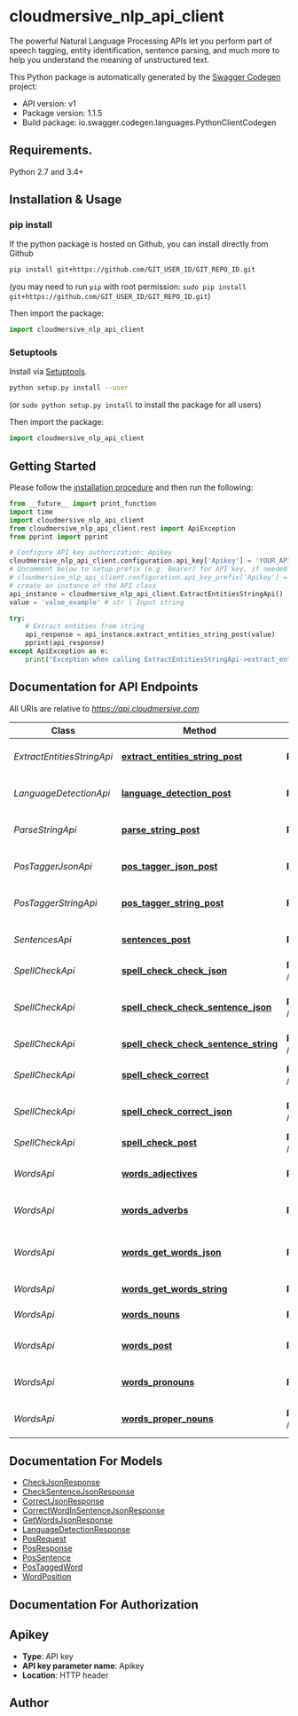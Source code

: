# cloudmersive_nlp_api_client
The powerful Natural Language Processing APIs let you perform part of speech tagging, entity identification, sentence parsing, and much more to help you understand the meaning of unstructured text.

This Python package is automatically generated by the [Swagger Codegen](https://github.com/swagger-api/swagger-codegen) project:

- API version: v1
- Package version: 1.1.5
- Build package: io.swagger.codegen.languages.PythonClientCodegen

## Requirements.

Python 2.7 and 3.4+

## Installation & Usage
### pip install

If the python package is hosted on Github, you can install directly from Github

```sh
pip install git+https://github.com/GIT_USER_ID/GIT_REPO_ID.git
```
(you may need to run `pip` with root permission: `sudo pip install git+https://github.com/GIT_USER_ID/GIT_REPO_ID.git`)

Then import the package:
```python
import cloudmersive_nlp_api_client 
```

### Setuptools

Install via [Setuptools](http://pypi.python.org/pypi/setuptools).

```sh
python setup.py install --user
```
(or `sudo python setup.py install` to install the package for all users)

Then import the package:
```python
import cloudmersive_nlp_api_client
```

## Getting Started

Please follow the [installation procedure](#installation--usage) and then run the following:

```python
from __future__ import print_function
import time
import cloudmersive_nlp_api_client
from cloudmersive_nlp_api_client.rest import ApiException
from pprint import pprint

# Configure API key authorization: Apikey
cloudmersive_nlp_api_client.configuration.api_key['Apikey'] = 'YOUR_API_KEY'
# Uncomment below to setup prefix (e.g. Bearer) for API key, if needed
# cloudmersive_nlp_api_client.configuration.api_key_prefix['Apikey'] = 'Bearer'
# create an instance of the API class
api_instance = cloudmersive_nlp_api_client.ExtractEntitiesStringApi()
value = 'value_example' # str | Input string

try:
    # Extract entities from string
    api_response = api_instance.extract_entities_string_post(value)
    pprint(api_response)
except ApiException as e:
    print("Exception when calling ExtractEntitiesStringApi->extract_entities_string_post: %s\n" % e)

```

## Documentation for API Endpoints

All URIs are relative to *https://api.cloudmersive.com*

Class | Method | HTTP request | Description
------------ | ------------- | ------------- | -------------
*ExtractEntitiesStringApi* | [**extract_entities_string_post**](docs/ExtractEntitiesStringApi.md#extract_entities_string_post) | **POST** /nlp/ExtractEntitiesString | Extract entities from string
*LanguageDetectionApi* | [**language_detection_post**](docs/LanguageDetectionApi.md#language_detection_post) | **POST** /nlp/language/detect | Detect language of text
*ParseStringApi* | [**parse_string_post**](docs/ParseStringApi.md#parse_string_post) | **POST** /nlp/ParseString | Parse string to syntax tree
*PosTaggerJsonApi* | [**pos_tagger_json_post**](docs/PosTaggerJsonApi.md#pos_tagger_json_post) | **POST** /nlp/PosTaggerJson | Part-of-speech tag a string
*PosTaggerStringApi* | [**pos_tagger_string_post**](docs/PosTaggerStringApi.md#pos_tagger_string_post) | **POST** /nlp/PosTaggerString | Part-of-speech tag a string
*SentencesApi* | [**sentences_post**](docs/SentencesApi.md#sentences_post) | **POST** /nlp/get/sentences/string | Extract sentences from string
*SpellCheckApi* | [**spell_check_check_json**](docs/SpellCheckApi.md#spell_check_check_json) | **POST** /nlp/spellcheck/check/word/json | Spell check word
*SpellCheckApi* | [**spell_check_check_sentence_json**](docs/SpellCheckApi.md#spell_check_check_sentence_json) | **POST** /nlp/spellcheck/check/sentence/json | Check if sentence is spelled correctly
*SpellCheckApi* | [**spell_check_check_sentence_string**](docs/SpellCheckApi.md#spell_check_check_sentence_string) | **POST** /nlp/spellcheck/check/sentence/string | Spell check a sentence
*SpellCheckApi* | [**spell_check_correct**](docs/SpellCheckApi.md#spell_check_correct) | **POST** /nlp/spellcheck/correct/word/string | Find spelling corrections
*SpellCheckApi* | [**spell_check_correct_json**](docs/SpellCheckApi.md#spell_check_correct_json) | **POST** /nlp/spellcheck/correct/word/json | Find spelling corrections
*SpellCheckApi* | [**spell_check_post**](docs/SpellCheckApi.md#spell_check_post) | **POST** /nlp/spellcheck/check/word/string | Spell check a word
*WordsApi* | [**words_adjectives**](docs/WordsApi.md#words_adjectives) | **POST** /nlp/get/words/adjectives/string | Get adjectives in string
*WordsApi* | [**words_adverbs**](docs/WordsApi.md#words_adverbs) | **POST** /nlp/get/words/adverbs/string | Get adverbs in input string
*WordsApi* | [**words_get_words_json**](docs/WordsApi.md#words_get_words_json) | **POST** /nlp/get/words/json | Get words in input string (JSON)
*WordsApi* | [**words_get_words_string**](docs/WordsApi.md#words_get_words_string) | **POST** /nlp/get/words/string | Get words from string
*WordsApi* | [**words_nouns**](docs/WordsApi.md#words_nouns) | **POST** /nlp/get/words/nouns/string | Get nouns in string
*WordsApi* | [**words_post**](docs/WordsApi.md#words_post) | **POST** /nlp/get/words/verbs/string | Get the verbs in a string
*WordsApi* | [**words_pronouns**](docs/WordsApi.md#words_pronouns) | **POST** /nlp/get/words/pronouns/string | Returns all pronounts in string
*WordsApi* | [**words_proper_nouns**](docs/WordsApi.md#words_proper_nouns) | **POST** /nlp/get/words/properNouns/string | Get proper nouns in a string


## Documentation For Models

 - [CheckJsonResponse](docs/CheckJsonResponse.md)
 - [CheckSentenceJsonResponse](docs/CheckSentenceJsonResponse.md)
 - [CorrectJsonResponse](docs/CorrectJsonResponse.md)
 - [CorrectWordInSentenceJsonResponse](docs/CorrectWordInSentenceJsonResponse.md)
 - [GetWordsJsonResponse](docs/GetWordsJsonResponse.md)
 - [LanguageDetectionResponse](docs/LanguageDetectionResponse.md)
 - [PosRequest](docs/PosRequest.md)
 - [PosResponse](docs/PosResponse.md)
 - [PosSentence](docs/PosSentence.md)
 - [PosTaggedWord](docs/PosTaggedWord.md)
 - [WordPosition](docs/WordPosition.md)


## Documentation For Authorization


## Apikey

- **Type**: API key
- **API key parameter name**: Apikey
- **Location**: HTTP header


## Author




